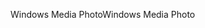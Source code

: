 <span data-ttu-id="3ed98-101">Windows Media Photo</span><span class="sxs-lookup"><span data-stu-id="3ed98-101">Windows Media Photo</span></span>